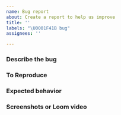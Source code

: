 ```yaml
---
name: Bug report
about: Create a report to help us improve
title: ''
labels: "\U0001F41B bug"
assignees: ''

---
```


### Describe the bug

<!-- A clear and concise description of what the bug is. -->

### To Reproduce

<!--
Steps to reproduce the behavior:
1. Go to '...'
2. Click on '....'
3. Scroll down to '....'
4. See error
-->

### Expected behavior

<!-- A clear and concise description of what you expected to happen. -->

### Screenshots or Loom video

<!-- If applicable, add screenshots or a Loom video to help explain your problem. -->
